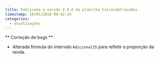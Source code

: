 ```yaml
---
title: Publicada a versão 4.4.6 da planilha CalculoAtrasados
timestamp: 10/05/2018 09:42:34
categories:
  - atualizações
---
```


** Correção de bugs **
+ Alterada fórmula do intervalo `Adicional25` para refletir a proporção da renda.